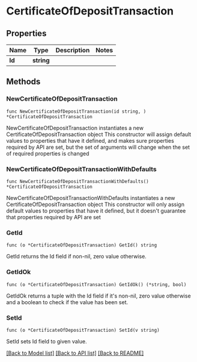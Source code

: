 # CertificateOfDepositTransaction

## Properties

Name | Type | Description | Notes
------------ | ------------- | ------------- | -------------
**Id** | **string** |  | 

## Methods

### NewCertificateOfDepositTransaction

`func NewCertificateOfDepositTransaction(id string, ) *CertificateOfDepositTransaction`

NewCertificateOfDepositTransaction instantiates a new CertificateOfDepositTransaction object
This constructor will assign default values to properties that have it defined,
and makes sure properties required by API are set, but the set of arguments
will change when the set of required properties is changed

### NewCertificateOfDepositTransactionWithDefaults

`func NewCertificateOfDepositTransactionWithDefaults() *CertificateOfDepositTransaction`

NewCertificateOfDepositTransactionWithDefaults instantiates a new CertificateOfDepositTransaction object
This constructor will only assign default values to properties that have it defined,
but it doesn't guarantee that properties required by API are set

### GetId

`func (o *CertificateOfDepositTransaction) GetId() string`

GetId returns the Id field if non-nil, zero value otherwise.

### GetIdOk

`func (o *CertificateOfDepositTransaction) GetIdOk() (*string, bool)`

GetIdOk returns a tuple with the Id field if it's non-nil, zero value otherwise
and a boolean to check if the value has been set.

### SetId

`func (o *CertificateOfDepositTransaction) SetId(v string)`

SetId sets Id field to given value.



[[Back to Model list]](../README.md#documentation-for-models) [[Back to API list]](../README.md#documentation-for-api-endpoints) [[Back to README]](../README.md)


